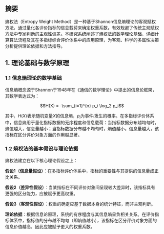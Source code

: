 ## 摘要

  

熵权法（Entropy Weight Method）是一种基于Shannon信息熵理论的客观赋权方法，通过量化各评价指标的信息载荷来确定权重系数，有效规避了传统主观赋权方法中专家判断的主观性偏差。本研究系统阐述了熵权法的数学理论基础、详细计算算法流程及其在多指标综合评价体系中的应用原理，为客观、科学的多属性决策分析提供理论依据和方法指导。

  

## 1. 理论基础与数学原理

  

### 1.1 信息熵理论的数学基础

  

信息熵概念源于Shannon于1948年在《通信的数学理论》中提出的信息论框架，其数学表达式为：

  

$$H(X) = -\sum_{i=1}^{n} p_i \log_2 p_i$$

  

其中，$H(X)$表示随机变量$X$的信息熵，$p_i$为事件$i$发生的概率。在多指标评价体系中，信息熵用于量化指标数据的无序程度和信息载荷：当指标数据分布越均匀时，熵值越大，信息量越小；当指标数据分布越不均匀时，熵值越小，信息量越大，该指标在区分评价对象方面的作用越显著。

  

### 1.2 熵权法的基本假设与理论依据

  

熵权法建立在以下核心理论假设之上：

  

**假设1（信息量假设）**：在多指标评价体系中，指标的重要性与其提供的信息量成正比关系。

  

**假设2（差异性假设）**：当某指标在不同评价对象间呈现较大差异时，该指标具有更强的区分能力，应被赋予更高权重。

  

**假设3（客观性假设）**：权重的确定应基于数据本身的统计特征，而非主观判断。

  

**理论依据**：根据信息论原理，系统的有序程度与其信息熵呈负相关关系。在评价指标体系中，指标值的分布越不均匀（即熵值越小），该指标在区分评价对象方面的信息价值越高，因此应被赋予更大的权重系数。



<!--stackedit_data:
eyJoaXN0b3J5IjpbLTgxNjI2NzYzOV19
-->